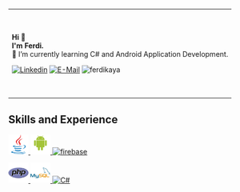 <table width="100%"> 
  <tr>
     <td width="100%">

<br><p><b>Hi 👋 <br> I'm Ferdi.</b><br>🌱 I’m currently learning C# and Android Application Development.</p>
  [![Linkedin](https://img.shields.io/badge/linked-in-369?style=flat-square&logo=linkedin&logoColor=white&color=blue)](https://www.linkedin.com/in/ferdikaya55/)
  [![E-Mail](https://img.shields.io/badge/email-reveal-2a8?style=flat-square&logo=gmail&logoColor=white)](https://mailto:ferdi.kayaa@outlook.com)
  <img src="https://komarev.com/ghpvc/?username=ferdikaya55" alt="ferdikaya" /> </p>
</p>
  
      
&nbsp; <br> 

  </td>
 
  </table>

[//]: <> (The `&nbsp;` is to have Aphelion take up more space)



## Skills and Experience

<p align="left">
 
<a href="https://www.java.com" target="_blank"> <img src="https://raw.githubusercontent.com/devicons/devicon/master/icons/java/java-original.svg" alt="java" width="40" height="40"/> </a>
<a href="https://developer.android.com" target="_blank"> <img src="https://raw.githubusercontent.com/devicons/devicon/master/icons/android/android-original-wordmark.svg" alt="android" width="40" height="40"/> </a>
<a href="https://firebase.google.com/" target="_blank"> <img src="https://www.vectorlogo.zone/logos/firebase/firebase-icon.svg" alt="firebase" width="40" height="40"/> </a> 
</p>
<a href="https://www.php.net" target="_blank"> <img src="https://raw.githubusercontent.com/devicons/devicon/master/icons/php/php-original.svg" alt="php" width="40" height="40"/> </a> 
<a href="https://www.mysql.com/" target="_blank"> <img src="https://raw.githubusercontent.com/devicons/devicon/master/icons/mysql/mysql-original-wordmark.svg" alt="mysql" width="40" height="40"/> </a> 
<a href="#" target="_blank"> <img src="https://miro.medium.com/max/594/1*ymVNbsdd7KxHXHC4-LP7kw.png" alt="C#" width="40" height="40"/> </a> 






<!--
**ferdikaya55/ferdikaya55** is a ✨ _special_ ✨ repository because its `README.md` (this file) appears on your GitHub profile.

Here are some ideas to get you started:

- 🔭 I’m currently working on ...
- 🌱 I’m currently learning ...
- 👯 I’m looking to collaborate on ...
- 🤔 I’m looking for help with ...
- 💬 Ask me about ...
- 📫 How to reach me: ...
- 😄 Pronouns: ...

-->

